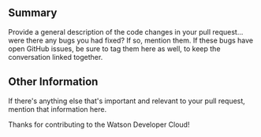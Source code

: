 ## Summary

Provide a general description of the code changes in your pull
request... were there any bugs you had fixed? If so, mention them. If
these bugs have open GitHub issues, be sure to tag them here as well,
to keep the conversation linked together.

## Other Information

If there's anything else that's important and relevant to your pull
request, mention that information here.

Thanks for contributing to the Watson Developer Cloud!